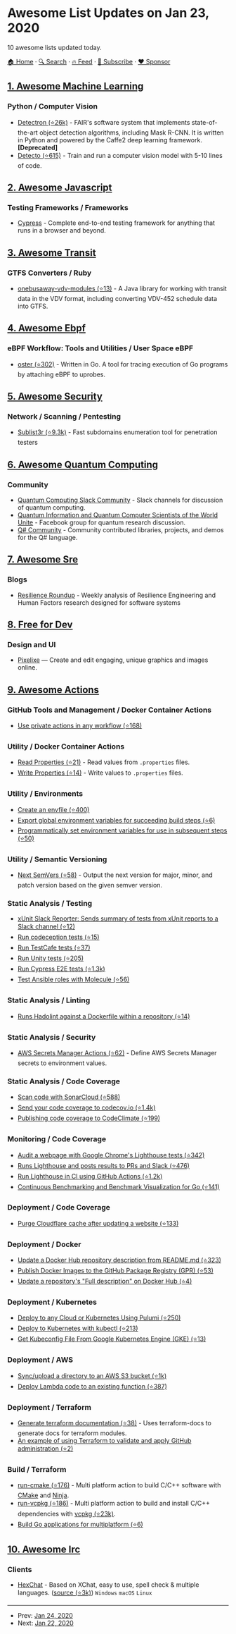 # Awesome List Updates on Jan 23, 2020

10 awesome lists updated today.

[🏠 Home](/README.md) · [🔍 Search](https://www.trackawesomelist.com/search/) · [🔥 Feed](https://www.trackawesomelist.com/rss.xml) · [📮 Subscribe](https://trackawesomelist.us17.list-manage.com/subscribe?u=d2f0117aa829c83a63ec63c2f&id=36a103854c) · [❤️  Sponsor](https://github.com/sponsors/theowenyoung)



## [1. Awesome Machine Learning](/content/josephmisiti/awesome-machine-learning/README.md)

### Python / Computer Vision

*   [Detectron (⭐26k)](https://github.com/facebookresearch/Detectron) - FAIR's software system that implements state-of-the-art object detection algorithms, including Mask R-CNN. It is written in Python and powered by the Caffe2 deep learning framework. **\[Deprecated]**
*   [Detecto (⭐615)](https://github.com/alankbi/detecto) - Train and run a computer vision model with 5-10 lines of code.

## [2. Awesome Javascript](/content/sorrycc/awesome-javascript/README.md)

### Testing Frameworks / Frameworks

*   [Cypress](https://www.cypress.io/) - Complete end-to-end testing framework for anything that runs in a browser and beyond.

## [3. Awesome Transit](/content/CUTR-at-USF/awesome-transit/README.md)

### GTFS Converters / Ruby

*   [onebusaway-vdv-modules (⭐13)](https://github.com/OneBusAway/onebusaway-vdv-modules) - A Java library for working with transit data in the VDV format, including converting VDV-452 schedule data into GTFS.

## [4. Awesome Ebpf](/content/zoidbergwill/awesome-ebpf/README.md)

### eBPF Workflow: Tools and Utilities / User Space eBPF

*   [oster (⭐302)](https://github.com/grantseltzer/oster) - Written in Go. A tool for tracing execution of Go programs by attaching eBPF to uprobes.

## [5. Awesome Security](/content/sbilly/awesome-security/README.md)

### Network / Scanning / Pentesting

*   [Sublist3r (⭐9.3k)](https://github.com/aboul3la/Sublist3r) - Fast subdomains enumeration tool for penetration testers

## [6. Awesome Quantum Computing](/content/desireevl/awesome-quantum-computing/README.md)

### Community

*   [Quantum Computing Slack Community](https://quantum-computing.herokuapp.com/) - Slack channels for discussion of quantum computing.
*   [Quantum Information and Quantum Computer Scientists of the World Unite](https://www.facebook.com/groups/qinfo.scientists.unite/) - Facebook group for quantum research discussion.
*   [Q# Community](https://qsharp.community) - Community contributed libraries, projects, and demos for the Q# language.

## [7. Awesome Sre](/content/dastergon/awesome-sre/README.md)

### Blogs

*   [Resilience Roundup](https://ResilienceRoundup.com) - Weekly analysis of Resilience Engineering and Human Factors research designed for software systems

## [8. Free for Dev](/content/ripienaar/free-for-dev/README.md)

### Design and UI

*   [Pixelixe](https://pixelixe.com/) — Create and edit engaging, unique graphics and images online.

## [9. Awesome Actions](/content/sdras/awesome-actions/README.md)

### GitHub Tools and Management / Docker Container Actions

*   [Use private actions in any workflow (⭐168)](https://github.com/InVisionApp/private-action-loader)

### Utility / Docker Container Actions

*   [Read Properties (⭐21)](https://github.com/christian-draeger/read-properties) - Read values from `.properties` files.
*   [Write Properties (⭐14)](https://github.com/christian-draeger/write-properties) - Write values to `.properties` files.

### Utility / Environments

*   [Create an envfile (⭐400)](https://github.com/SpicyPizza/create-envfile)
*   [Export global environment variables for succeeding build steps (⭐6)](https://github.com/zweitag/github-actions)
*   [Programmatically set environment variables for use in subsequent steps (⭐50)](https://github.com/allenevans/set-env)

### Utility / Semantic Versioning

*   [Next SemVers (⭐58)](https://github.com/WyriHaximus/github-action-next-semvers) - Output the next version for major, minor, and patch version based on the given semver version.

### Static Analysis / Testing

*   [xUnit Slack Reporter: Sends summary of tests from xUnit reports to a Slack channel (⭐12)](https://github.com/ivanklee86/xunit-slack-reporter)
*   [Run codeception tests (⭐15)](https://github.com/joelwmale/codeception-action)
*   [Run TestCafe tests (⭐37)](https://github.com/DevExpress/testcafe-action)
*   [Run Unity tests (⭐205)](https://github.com/webbertakken/unity-test-runner)
*   [Run Cypress E2E tests (⭐1.3k)](https://github.com/cypress-io/github-action)
*   [Test Ansible roles with Molecule (⭐56)](https://github.com/robertdebock/molecule-action)

### Static Analysis / Linting

*   [Runs Hadolint against a Dockerfile within a repository (⭐14)](https://github.com/burdzwastaken/hadolint-action)

### Static Analysis / Security

*   [AWS Secrets Manager Actions (⭐62)](https://github.com/say8425/aws-secrets-manager-actions) - Define AWS Secrets Manager secrets to environment values.

### Static Analysis / Code Coverage

*   [Scan code with SonarCloud (⭐588)](https://github.com/sonarsource/sonarcloud-github-action)
*   [Send your code coverage to codecov.io (⭐1.4k)](https://github.com/codecov/codecov-action)
*   [Publishing code coverage to CodeClimate (⭐199)](https://github.com/paambaati/codeclimate-action)

### Monitoring / Code Coverage

*   [Audit a webpage with Google Chrome's Lighthouse tests (⭐342)](https://github.com/jakejarvis/lighthouse-action)
*   [Runs Lighthouse and posts results to PRs and Slack (⭐476)](https://github.com/foo-software/lighthouse-check-action)
*   [Run Lighthouse in CI using GitHub Actions (⭐1.2k)](https://github.com/treosh/lighthouse-ci-action)
*   [Continuous Benchmarking and Benchmark Visualization for Go (⭐141)](https://github.com/bobheadxi/gobenchdata)

### Deployment / Code Coverage

*   [Purge Cloudflare cache after updating a website (⭐133)](https://github.com/jakejarvis/cloudflare-purge-action)

### Deployment / Docker

*   [Update a Docker Hub repository description from README.md (⭐323)](https://github.com/peter-evans/dockerhub-description)
*   [Publish Docker Images to the GitHub Package Registry (GPR) (⭐53)](https://github.com/machine-learning-apps/gpr-docker-publish)
*   [Update a repository's "Full description" on Docker Hub (⭐4)](https://github.com/mpepping/github-actions/tree/master/docker-hub-metadata)

### Deployment / Kubernetes

*   [Deploy to any Cloud or Kubernetes Using Pulumi (⭐250)](https://github.com/pulumi/actions)
*   [Deploy to Kubernetes with kubectl (⭐213)](https://github.com/steebchen/kubectl)
*   [Get Kubeconfig File From Google Kubernetes Engine (GKE) (⭐13)](https://github.com/machine-learning-apps/gke-kubeconfig)

### Deployment / AWS

*   [Sync/upload a directory to an AWS S3 bucket (⭐1k)](https://github.com/jakejarvis/s3-sync-action)
*   [Deploy Lambda code to an existing function (⭐387)](https://github.com/appleboy/lambda-action)

### Deployment / Terraform

*   [Generate terraform documentation (⭐38)](https://github.com/Dirrk/terraform-docs) - Uses terraform-docs to generate docs for terraform modules.
*   [An example of using Terraform to validate and apply GitHub administration (⭐2)](https://github.com/asgharlabs/github-terraform/tree/master/.github/workflows)

### Build / Terraform

*   [run-cmake (⭐176)](https://github.com/lukka/run-cmake) - Multi platform action to build C/C++ software with [CMake](https://cmake.org) and [Ninja](https://ninja-build.org/).
*   [run-vcpkg (⭐186)](https://github.com/lukka/run-vcpkg) - Multi platform action to build and install C/C++ dependencies with [vcpkg (⭐23k)](https://github.com/microsoft/vcpkg).
*   [Build Go applications for multiplatform (⭐6)](https://github.com/izumin5210/action-go-crossbuild)

## [10. Awesome Irc](/content/davisonio/awesome-irc/README.md)

### Clients

*   [HexChat](https://hexchat.github.io) - Based on XChat, easy to use, spell check & multiple languages. ([source (⭐3k)](https://github.com/hexchat/hexchat)) `Windows` `macOS` `Linux`

---

- Prev: [Jan 24, 2020](/content/2020/01/24/README.md)
- Next: [Jan 22, 2020](/content/2020/01/22/README.md)